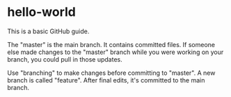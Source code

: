 # hello-world
This is a basic GitHub guide.

The "master" is the main branch.
It contains committed files.
If someone else made changes to the "master" branch while you were working on your branch, you could pull in those updates.

Use "branching" to make changes before committing to "master".
A new branch is called "feature".
After final edits, it's committed to the main branch.

